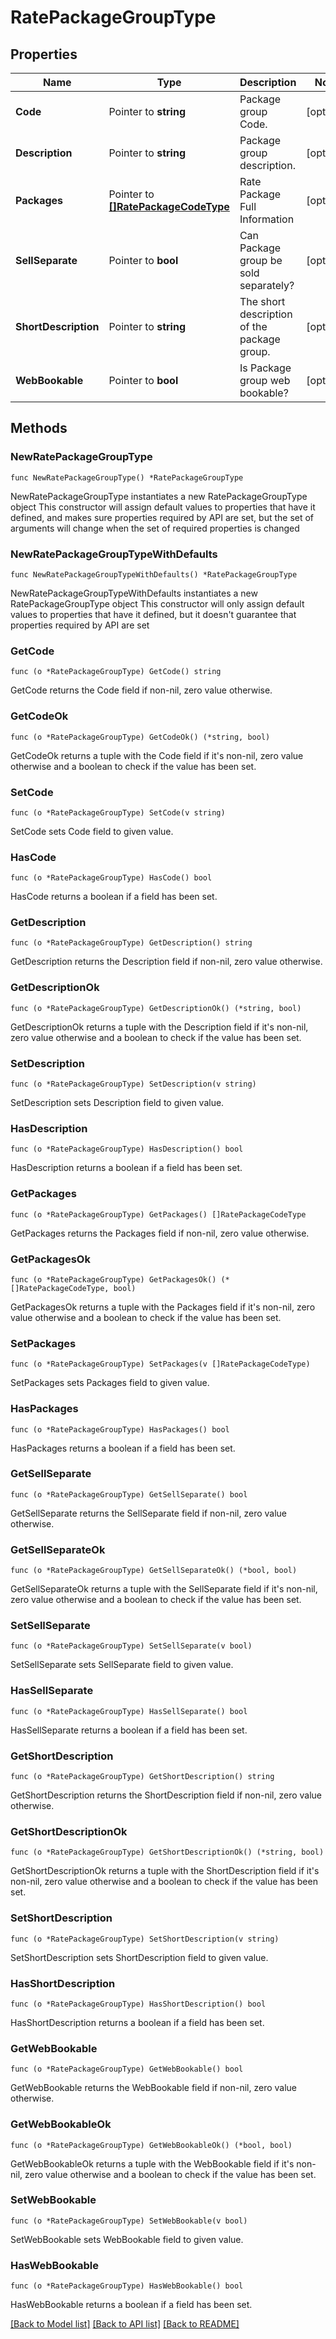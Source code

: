 # RatePackageGroupType

## Properties

Name | Type | Description | Notes
------------ | ------------- | ------------- | -------------
**Code** | Pointer to **string** | Package group Code. | [optional] 
**Description** | Pointer to **string** | Package group description. | [optional] 
**Packages** | Pointer to [**[]RatePackageCodeType**](RatePackageCodeType.md) | Rate Package Full Information | [optional] 
**SellSeparate** | Pointer to **bool** | Can Package group be sold separately? | [optional] 
**ShortDescription** | Pointer to **string** | The short description of the package group. | [optional] 
**WebBookable** | Pointer to **bool** | Is Package group web bookable? | [optional] 

## Methods

### NewRatePackageGroupType

`func NewRatePackageGroupType() *RatePackageGroupType`

NewRatePackageGroupType instantiates a new RatePackageGroupType object
This constructor will assign default values to properties that have it defined,
and makes sure properties required by API are set, but the set of arguments
will change when the set of required properties is changed

### NewRatePackageGroupTypeWithDefaults

`func NewRatePackageGroupTypeWithDefaults() *RatePackageGroupType`

NewRatePackageGroupTypeWithDefaults instantiates a new RatePackageGroupType object
This constructor will only assign default values to properties that have it defined,
but it doesn't guarantee that properties required by API are set

### GetCode

`func (o *RatePackageGroupType) GetCode() string`

GetCode returns the Code field if non-nil, zero value otherwise.

### GetCodeOk

`func (o *RatePackageGroupType) GetCodeOk() (*string, bool)`

GetCodeOk returns a tuple with the Code field if it's non-nil, zero value otherwise
and a boolean to check if the value has been set.

### SetCode

`func (o *RatePackageGroupType) SetCode(v string)`

SetCode sets Code field to given value.

### HasCode

`func (o *RatePackageGroupType) HasCode() bool`

HasCode returns a boolean if a field has been set.

### GetDescription

`func (o *RatePackageGroupType) GetDescription() string`

GetDescription returns the Description field if non-nil, zero value otherwise.

### GetDescriptionOk

`func (o *RatePackageGroupType) GetDescriptionOk() (*string, bool)`

GetDescriptionOk returns a tuple with the Description field if it's non-nil, zero value otherwise
and a boolean to check if the value has been set.

### SetDescription

`func (o *RatePackageGroupType) SetDescription(v string)`

SetDescription sets Description field to given value.

### HasDescription

`func (o *RatePackageGroupType) HasDescription() bool`

HasDescription returns a boolean if a field has been set.

### GetPackages

`func (o *RatePackageGroupType) GetPackages() []RatePackageCodeType`

GetPackages returns the Packages field if non-nil, zero value otherwise.

### GetPackagesOk

`func (o *RatePackageGroupType) GetPackagesOk() (*[]RatePackageCodeType, bool)`

GetPackagesOk returns a tuple with the Packages field if it's non-nil, zero value otherwise
and a boolean to check if the value has been set.

### SetPackages

`func (o *RatePackageGroupType) SetPackages(v []RatePackageCodeType)`

SetPackages sets Packages field to given value.

### HasPackages

`func (o *RatePackageGroupType) HasPackages() bool`

HasPackages returns a boolean if a field has been set.

### GetSellSeparate

`func (o *RatePackageGroupType) GetSellSeparate() bool`

GetSellSeparate returns the SellSeparate field if non-nil, zero value otherwise.

### GetSellSeparateOk

`func (o *RatePackageGroupType) GetSellSeparateOk() (*bool, bool)`

GetSellSeparateOk returns a tuple with the SellSeparate field if it's non-nil, zero value otherwise
and a boolean to check if the value has been set.

### SetSellSeparate

`func (o *RatePackageGroupType) SetSellSeparate(v bool)`

SetSellSeparate sets SellSeparate field to given value.

### HasSellSeparate

`func (o *RatePackageGroupType) HasSellSeparate() bool`

HasSellSeparate returns a boolean if a field has been set.

### GetShortDescription

`func (o *RatePackageGroupType) GetShortDescription() string`

GetShortDescription returns the ShortDescription field if non-nil, zero value otherwise.

### GetShortDescriptionOk

`func (o *RatePackageGroupType) GetShortDescriptionOk() (*string, bool)`

GetShortDescriptionOk returns a tuple with the ShortDescription field if it's non-nil, zero value otherwise
and a boolean to check if the value has been set.

### SetShortDescription

`func (o *RatePackageGroupType) SetShortDescription(v string)`

SetShortDescription sets ShortDescription field to given value.

### HasShortDescription

`func (o *RatePackageGroupType) HasShortDescription() bool`

HasShortDescription returns a boolean if a field has been set.

### GetWebBookable

`func (o *RatePackageGroupType) GetWebBookable() bool`

GetWebBookable returns the WebBookable field if non-nil, zero value otherwise.

### GetWebBookableOk

`func (o *RatePackageGroupType) GetWebBookableOk() (*bool, bool)`

GetWebBookableOk returns a tuple with the WebBookable field if it's non-nil, zero value otherwise
and a boolean to check if the value has been set.

### SetWebBookable

`func (o *RatePackageGroupType) SetWebBookable(v bool)`

SetWebBookable sets WebBookable field to given value.

### HasWebBookable

`func (o *RatePackageGroupType) HasWebBookable() bool`

HasWebBookable returns a boolean if a field has been set.


[[Back to Model list]](../README.md#documentation-for-models) [[Back to API list]](../README.md#documentation-for-api-endpoints) [[Back to README]](../README.md)


